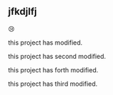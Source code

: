 ## jfkdjlfj
:cry:

this project has modified.

this project has second modified.

this project has forth modified.

this project has third modified.

